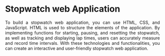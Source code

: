 # Stopwatch web Application

<div align = "justify">

To build a stopwatch web application, you can use HTML, CSS, and JavaScript. 
HTML is used to structure the elements of the application. 
By implementing functions for starting, pausing, and resetting the stopwatch, 
as well as tracking and displaying lap times, users can accurately measure and record time intervals. 
With these technologies and functionalities, you can create an interactive and user-friendly stopwatch web application.

</div>